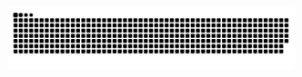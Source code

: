 ![snake gif](https://github.com/lastname-dev/lastname-dev/blob/output/github-contribution-grid-snake.svg)
